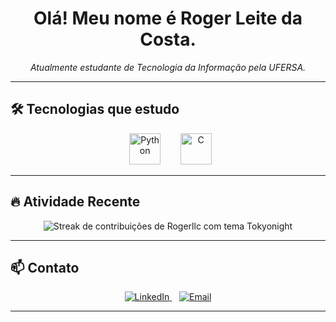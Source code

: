 
<div align="center">
  <h1>Olá! Meu nome é Roger Leite da Costa.</h1>
  <p><em>Atualmente estudante de Tecnologia da Informação pela UFERSA.</em></p>
</div>

---

## 🛠️ Tecnologias que estudo

<div align="center">
  <img src="https://cdn.jsdelivr.net/gh/devicons/devicon@latest/icons/python/python-original.svg" width="50" height="50" alt="Python" />
  &nbsp;&nbsp;&nbsp;&nbsp;
  <img src="https://cdn.jsdelivr.net/gh/devicons/devicon@latest/icons/c/c-original.svg" width="50" height="50" alt="C" />
</div>

---



## 🔥 Atividade Recente

<div align="center">
  <img src="https://github-readme-streak-stats.herokuapp.com?user=Rogerllc&theme=tokyonight" alt="Streak de contribuições de Rogerllc com tema Tokyonight"/>
</div>

---

## 📫 Contato

<div align="center">
  <a href="https://linkedin.com/in/[SEU_USUARIO_LINKEDIN_AQUI]" target="_blank">
    <img src="https://img.shields.io/badge/-LinkedIn-0077B5?style=for-the-badge&logo=linkedin&logoColor=white" alt="LinkedIn"/>
  </a>
  &nbsp;&nbsp; <a href="mailto:rogerlleite.rn@hotmail.com">
    <img src="https://img.shields.io/badge/-Email-0078D4?style=for-the-badge&logo=microsoftoutlook&logoColor=white" alt="Email"/>
  </a>
</div>

---

